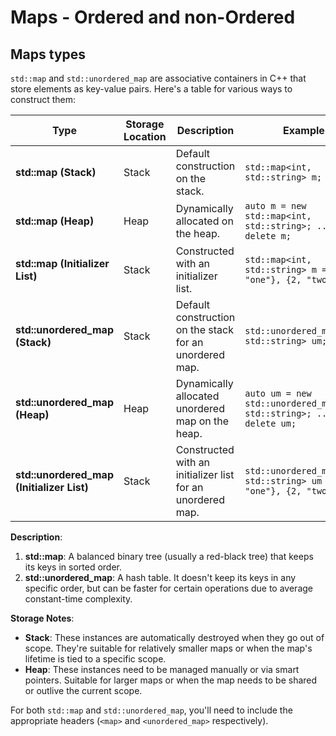 # Maps - Ordered and non-Ordered

## Maps types

`std::map` and `std::unordered_map` are associative containers in C++ that store elements as key-value pairs. Here's a table for various ways to construct them:

| **Type**                                  | **Storage Location** | **Description**                                            | **Example**                                                           |
| ----------------------------------------- | -------------------- | ---------------------------------------------------------- | --------------------------------------------------------------------- |
| **std::map (Stack)**                      | Stack                | Default construction on the stack.                         | `std::map<int, std::string> m;`                                       |
| **std::map (Heap)**                       | Heap                 | Dynamically allocated on the heap.                         | `auto m = new std::map<int, std::string>; ... delete m;`              |
| **std::map (Initializer List)**           | Stack                | Constructed with an initializer list.                      | `std::map<int, std::string> m = {{1, "one"}, {2, "two"}};`            |
| **std::unordered_map (Stack)**            | Stack                | Default construction on the stack for an unordered map.    | `std::unordered_map<int, std::string> um;`                            |
| **std::unordered_map (Heap)**             | Heap                 | Dynamically allocated unordered map on the heap.           | `auto um = new std::unordered_map<int, std::string>; ... delete um;`  |
| **std::unordered_map (Initializer List)** | Stack                | Constructed with an initializer list for an unordered map. | `std::unordered_map<int, std::string> um = {{1, "one"}, {2, "two"}};` |

**Description**:

1. **std::map**: A balanced binary tree (usually a red-black tree) that keeps its keys in sorted order.
2. **std::unordered_map**: A hash table. It doesn't keep its keys in any specific order, but can be faster for certain operations due to average constant-time complexity.

**Storage Notes**:

- **Stack**: These instances are automatically destroyed when they go out of scope. They're suitable for relatively smaller maps or when the map's lifetime is tied to a specific scope.
- **Heap**: These instances need to be managed manually or via smart pointers. Suitable for larger maps or when the map needs to be shared or outlive the current scope.

For both `std::map` and `std::unordered_map`, you'll need to include the appropriate headers (`<map>` and `<unordered_map>` respectively).
